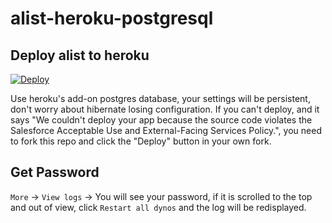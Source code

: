 # alist-heroku-postgresql


## Deploy alist to heroku
[![Deploy](https://www.herokucdn.com/deploy/button.png)](https://heroku.com/deploy)

Use heroku's add-on postgres database, your settings will be persistent, don't worry about hibernate losing configuration.
If you can't deploy, and it says "We couldn't deploy your app because the source code violates the Salesforce Acceptable Use and External-Facing Services Policy.", you need to fork this repo and click the "Deploy" button in your own fork.

## Get Password
`More` -> `View logs` -> You will see your password, if it is scrolled to the top and out of view, click `Restart all dynos` and the log will be redisplayed.